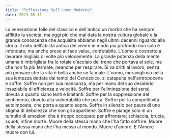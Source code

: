 ```yaml
---
title: "Riflessione Sull'uomo Moderno"
date: 2023-05-11
---
```

La venerazione folle del classico e
dell'antico  un morbo che ha sempre afflittto la società,
ma oggi più che mai data la nostra cultura globale e la grande conoscenza che acquisita
abbiamo negli ultimi decenni riguardo alla storia. Il mito dell'abilità
antica del vivere in modo più profondo non solo è infondato, ma anche preso at face value,
confutabile. L'uomo è costretto a lavorare migliaia di volte più velocemente. La grande potenza della mente umana è imbrigliata
fra le rotaie d'acciaio del treno che portava al sole, ma che non fa più fermate, neanche per respirare. Si va dritti al lavoro, senza più pensare
che la vita è bella anche se fa male. L'uomo, meraviglioso nella sua lentezza dettata dai tempi del Cenozoico, si catapulta nell'antropocene e soffre.
Soffre non per sua mancanza, ma per mano del suo desiderio insaziabile di efficienza e velocità.
Soffre per l'eliminazione dei sensi, dovuta a quanto siano lenti e limitanti.
Soffre per la soppressione del sentimento, dovuto alla vulnerabilità che porta.
Soffre per la competitività autoimposta, che porta a quanto sopra.
Soffre in silenzio per paura di uno stigma di debolezza che non gli appartiene.
Soffre e piange solo in un tumulto di emozioni che è troppo occupato per affrontare; schiaccia, brucia, squoti, infine morte.
Muore della stessa mano che l'ha fatto soffrire.
Muore della stessa mano che l'ha messo al mondo.
Muore d'amore.
E l'Amore muore con lui.
